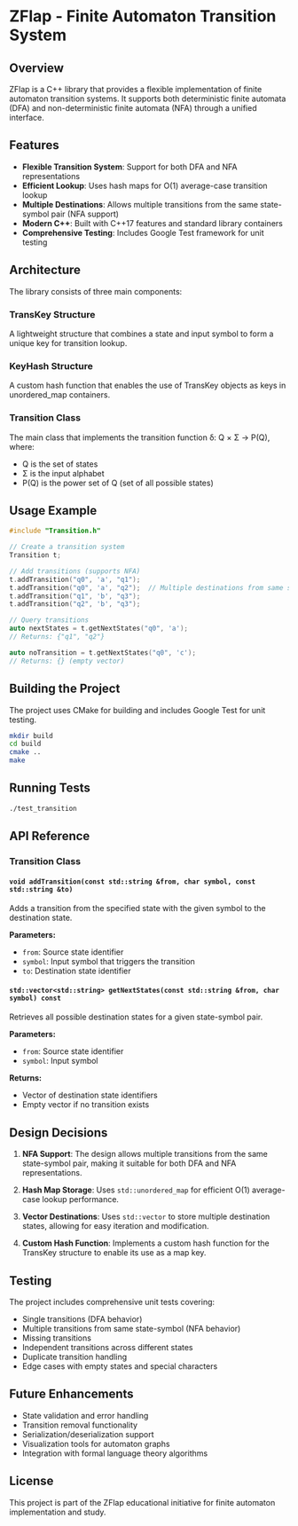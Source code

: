 # ZFlap - Finite Automaton Transition System

## Overview

ZFlap is a C++ library that provides a flexible implementation of finite automaton transition systems. It supports both deterministic finite automata (DFA) and non-deterministic finite automata (NFA) through a unified interface.

## Features

- **Flexible Transition System**: Support for both DFA and NFA representations
- **Efficient Lookup**: Uses hash maps for O(1) average-case transition lookup
- **Multiple Destinations**: Allows multiple transitions from the same state-symbol pair (NFA support)
- **Modern C++**: Built with C++17 features and standard library containers
- **Comprehensive Testing**: Includes Google Test framework for unit testing

## Architecture

The library consists of three main components:

### TransKey Structure
A lightweight structure that combines a state and input symbol to form a unique key for transition lookup.

### KeyHash Structure
A custom hash function that enables the use of TransKey objects as keys in unordered_map containers.

### Transition Class
The main class that implements the transition function δ: Q × Σ → P(Q), where:
- Q is the set of states
- Σ is the input alphabet
- P(Q) is the power set of Q (set of all possible states)

## Usage Example

```cpp
#include "Transition.h"

// Create a transition system
Transition t;

// Add transitions (supports NFA)
t.addTransition("q0", 'a', "q1");
t.addTransition("q0", 'a', "q2");  // Multiple destinations from same state-symbol
t.addTransition("q1", 'b', "q3");
t.addTransition("q2", 'b', "q3");

// Query transitions
auto nextStates = t.getNextStates("q0", 'a');
// Returns: {"q1", "q2"}

auto noTransition = t.getNextStates("q0", 'c');
// Returns: {} (empty vector)
```

## Building the Project

The project uses CMake for building and includes Google Test for unit testing.

```bash
mkdir build
cd build
cmake ..
make
```

## Running Tests

```bash
./test_transition
```

## API Reference

### Transition Class

#### `void addTransition(const std::string &from, char symbol, const std::string &to)`
Adds a transition from the specified state with the given symbol to the destination state.

**Parameters:**
- `from`: Source state identifier
- `symbol`: Input symbol that triggers the transition
- `to`: Destination state identifier

#### `std::vector<std::string> getNextStates(const std::string &from, char symbol) const`
Retrieves all possible destination states for a given state-symbol pair.

**Parameters:**
- `from`: Source state identifier
- `symbol`: Input symbol

**Returns:**
- Vector of destination state identifiers
- Empty vector if no transition exists

## Design Decisions

1. **NFA Support**: The design allows multiple transitions from the same state-symbol pair, making it suitable for both DFA and NFA representations.

2. **Hash Map Storage**: Uses `std::unordered_map` for efficient O(1) average-case lookup performance.

3. **Vector Destinations**: Uses `std::vector` to store multiple destination states, allowing for easy iteration and modification.

4. **Custom Hash Function**: Implements a custom hash function for the TransKey structure to enable its use as a map key.

## Testing

The project includes comprehensive unit tests covering:
- Single transitions (DFA behavior)
- Multiple transitions from same state-symbol (NFA behavior)
- Missing transitions
- Independent transitions across different states
- Duplicate transition handling
- Edge cases with empty states and special characters

## Future Enhancements

- State validation and error handling
- Transition removal functionality
- Serialization/deserialization support
- Visualization tools for automaton graphs
- Integration with formal language theory algorithms

## License

This project is part of the ZFlap educational initiative for finite automaton implementation and study.
